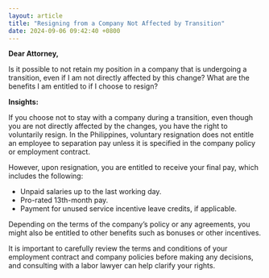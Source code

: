 ```yaml
---
layout: article
title: "Resigning from a Company Not Affected by Transition"
date: 2024-09-06 09:42:40 +0800
---
```


<p><strong>Dear Attorney,</strong></p><p>Is it possible to not retain my position in a company that is undergoing a transition, even if I am not directly affected by this change? What are the benefits I am entitled to if I choose to resign?</p><p><strong>Insights:</strong></p><p>If you choose not to stay with a company during a transition, even though you are not directly affected by the changes, you have the right to voluntarily resign. In the Philippines, voluntary resignation does not entitle an employee to separation pay unless it is specified in the company policy or employment contract.</p><p>However, upon resignation, you are entitled to receive your final pay, which includes the following:</p><ul><li>Unpaid salaries up to the last working day.</li><li>Pro-rated 13th-month pay.</li><li>Payment for unused service incentive leave credits, if applicable.</li></ul><p>Depending on the terms of the company’s policy or any agreements, you might also be entitled to other benefits such as bonuses or other incentives.</p><p>It is important to carefully review the terms and conditions of your employment contract and company policies before making any decisions, and consulting with a labor lawyer can help clarify your rights.</p>